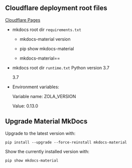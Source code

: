 <!-- ## site_config.md -->

## Cloudflare deployment root files

[Cloudflare Pages](https://starfallprojects.co.uk/projects/deploy-host-docs/deploy-mkdocs-material-cloudflare/)

- mkdocs root dir `requirements.txt` 

    - mkdocs-material version  
  
    - pip show mkdocs-material  

    - mkdocs-material==<mkdocs-material version>



- mkdocs root dir `runtime.txt` Python version 3.7  

    3.7

- Environment variables:  
  
    Variable name: ZOLA_VERSION
    
    Value: 0.13.0

## Upgrade Material MkDocs

Upgrade to the latest version with:

`pip install --upgrade --force-reinstall mkdocs-material`

Show the currently installed version with:

`pip show mkdocs-material`
